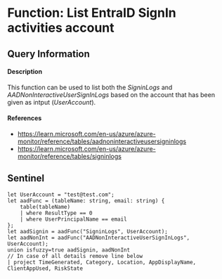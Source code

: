 # Function: List EntraID SignIn activities account

## Query Information

#### Description
This function can be used to list both the *SigninLogs* and *AADNonInteractiveUserSignInLogs* based on the account that has been given as intput (*UserAccount*).

#### References
- https://learn.microsoft.com/en-us/azure/azure-monitor/reference/tables/aadnoninteractiveusersigninlogs
- https://learn.microsoft.com/en-us/azure/azure-monitor/reference/tables/signinlogs

## Sentinel
```
let UserAccount = "test@test.com";
let aadFunc = (tableName: string, email: string) {
    table(tableName)
    | where ResultType == 0
    | where UserPrincipalName == email
};
let aadSignin = aadFunc("SigninLogs", UserAccount);
let aadNonInt = aadFunc("AADNonInteractiveUserSignInLogs", UserAccount);
union isfuzzy=true aadSignin, aadNonInt
// In case of all details remove line below
| project TimeGenerated, Category, Location, AppDisplayName, ClientAppUsed, RiskState
```

